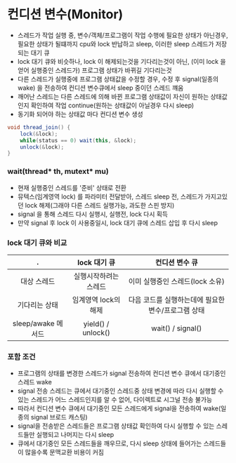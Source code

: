 # 컨디션 변수(Monitor)
* 스레드가 작업 실행 중, 변수/객체/프로그램이 작업 수행에 필요한 상태가 아닌경우, 필요한 상태가 될떄까지 cpu와 lock 반납하고 sleep, 이러한 sleep 스레드가 저장되는 대기 큐
* lock 대기 큐와 비슷하나, lock 이 해제되는것을 기다리는것이 아닌, (이미 lock 을 얻어 실행중인 스레드가) 프로그램 상태가 바뀌길 기다리는것
* 다른 스레드가 실행중에 프로그램 상태값을 수정할 경우, 수정 후 signal(일종의 wake) 을 전송하여 컨디션 변수큐에서 sleep 중이던 스레드 꺠움
* 깨어난 스레드는 다른 스레드에 의해 바뀐 프로그램 상태값이 자신이 원하는 상태값인지 확인하여 작업 continue(원하는 상태값이 아닐경우 다시 sleep)
* 동기화 되어야 하는 상태값 마다 컨디션 변수 생성

```java
void thread_join() {
	lock(&lock);
	while(status == 0) wait(this, &lock);
	unlock(&lock);
}
```

### wait(thread* th, mutext* mu)
* 현재 실행중인 스레드를 '준비' 상태로 전환
* 뮤텍스(임계영역 lock) 를 파라미터 전달받아, 스레드 sleep 전, 스레드가 가지고있던 lock 해제(그래야 다른 스레드 실행가능, 과도한 스핀 방지)
* signal 을 통해 스레드 다시 실행시, 실행전, lock 다시 획득
* 만약 signal 후 lock 이 사용중일시, lock 대기 큐에 스레드 삽입 후 다시 sleep

### lock 대기 큐와 비교

|.|lock 대기 큐|컨디션 변수 큐|
|:---:|:---:|:---:|
|대상 스레드|실행시작하려는 스레드|이미 실행중인 스레드(lock 소유)|
|기다리는 상태|임계영역 lock의 해제|다음 코드를 실행하는데에 필요한 변수/프로그램 상태|
|sleep/awake 메서드|yield() / unlock()|wait() / signal()|

### 포함 조건
* 프로그램의 상태를 변경한 스레드가 signal 전송하여 컨디션 변수 큐에서 대기중인 스레드 wake
* signal 전송 스레드는 큐에서 대기중인 스레드중 상태 변경에 따라 다시 실행할 수 있는 스레드가 어느 스레드인지를 알 수 없어, 다이렉트로 시그널 전송 불가능
* 따라서 컨디션 변수 큐에서 대기중인 모든 스레드에게 signal을 전송하여 wake(일종의 signal 브로드 캐스팅)
* signal을 전송받은 스레드들은 프로그램 상태값 확인하여 다시 실행할 수 있는 스레드들만 실행되고 나머지는 다시 sleep
* 큐에서 대기중인 모든 스레드들을 깨우므로, 다시 sleep 상태에 들어가는 스레드들이 많을수록 문맥교환 비용이 커짐